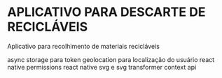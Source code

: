 # APLICATIVO PARA DESCARTE DE RECICLÁVEIS
 Aplicativo para recolhimento de materiais recicláveis

async storage para token
geolocation para localização do usuário
react native permissions
react native svg e svg transformer
context api

